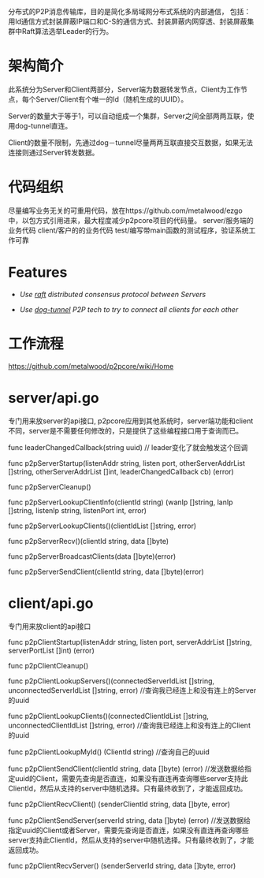 分布式的P2P消息传输库，目的是简化多局域网分布式系统的内部通信， 包括：用Id通信方式封装屏蔽IP端口和C-S的通信方式、封装屏蔽内网穿透、封装屏蔽集群中Raft算法选举Leader的行为。

#  架构简介

此系统分为Server和Client两部分，Server端为数据转发节点，Client为工作节点，每个Server/Client有个唯一的Id（随机生成的UUID）。

Server的数量大于等于1，可以自动组成一个集群，Server之间全部两两互联，使用dog-tunnel直连。

Client的数量不限制，先通过dog－tunnel尽量两两互联直接交互数据，如果无法连接则通过Server转发数据。

# 代码组织

尽量编写业务无关的可重用代码，放在https://github.com/metalwood/ezgo 中，以包方式引用进来，最大程度减少p2pcore项目的代码量。
server/服务端的业务代码
client/客户的的业务代码
test/编写带main函数的测试程序，验证系统工作可靠

# Features

* *Use [raft](https://github.com/hashicorp/raft) distributed consensus protocol between Servers*

* *Use [dog-tunnel](https://github.com/vzex/dog-tunnel) P2P tech to try to connect all clients for each other*

# 工作流程

https://github.com/metalwood/p2pcore/wiki/Home



# server/api.go

专门用来放server的api接口, p2pcore应用到其他系统时，server端功能和client不同，server是不需要任何修改的，只是提供了这些编程接口用于查询而已。

func leaderChangedCallback(string uuid) // leader变化了就会触发这个回调

func p2pServerStartup(listenAddr string, listen port, otherServerAddrList []string, otherServerAddrList []int, leaderChangedCallback cb) (error)

func p2pServerCleanup()

func p2pServerLookupClientInfo(clientId string) (wanIp []string, lanIp []string, listenIp string, listenPort int, error)

func p2pServerLookupClients()(clientIdList []string, error)

func p2pServerRecv()(clientId string, data []byte)

func p2pServerBroadcastClients(data []byte)(error)

func p2pServerSendClient(clientId string, data []byte)(error)



# client/api.go

专门用来放client的api接口

func p2pClientStartup(listenAddr string, listen port, serverAddrList []string, serverPortList []int) (error)

func p2pClientCleanup()

func p2pClientLookupServers()(connectedServerIdList []string, unconnectedServerIdList []string, error) //查询我已经连上和没有连上的Server的uuid

func p2pClientLookupClients()(connectedClientIdList []string, unconnectedClientIdList []string, error) //查询我已经连上和没有连上的Client的uuid

func p2pClientLookupMyId() (ClientId string) //查询自己的uuid

func p2pClientSendClient(clientId string, data []byte) (error) //发送数据给指定uuid的Client，需要先查询是否直连，如果没有直连再查询哪些server支持此ClientId，然后从支持的server中随机选择。只有最终收到了，才能返回成功。

func p2pClientRecvClient() (senderClientId string, data []byte, error)

func p2pClientSendServer(serverId string, data []byte) (error) //发送数据给指定uuid的Client或者Server，需要先查询是否直连，如果没有直连再查询哪些server支持此ClientId，然后从支持的server中随机选择。只有最终收到了，才能返回成功。

func p2pClientRecvServer() (senderServerId string, data []byte, error)
